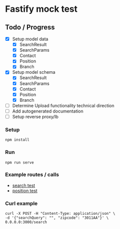 # Fastify mock test

## Todo / Progress

- [x] Setup model data
    - [x] SearchResult
    - [x] SearchParams
    - [x] Contact
    - [x] Position
    - [x] Branch
- [x] Setup model schema
    - [x] SearchResult
    - [x] SearchParams
    - [x] Contact
    - [x] Position
    - [x] Branch
- [ ] Determine Upload functionality technical direction
- [ ] Add autogenerated documentation
- [ ] Setup reverse proxy/lb

### Setup

```shell
npm install
```

### Run

```shell
npm run serve
```

### Example routes / calls

- [search test](models/search/test.http)
- [position test](models/position/test.http)

### Curl example

```shell
curl -X POST -H "Content-Type: application/json" \
-d '{"searchQuery": "", "zipcode": "3011AA"}' \
0.0.0.0:3000/search
```
